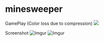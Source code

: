 # minesweeper
GamePlay (Color loss due to compression)
![](https://i.imgur.com/t3aw8GZ.gif)

Screenshot
![Imgur](https://imgur.com/PIJCiRa.jpg)
![Imgur](https://imgur.com/QQ1PyFs.jpg)
